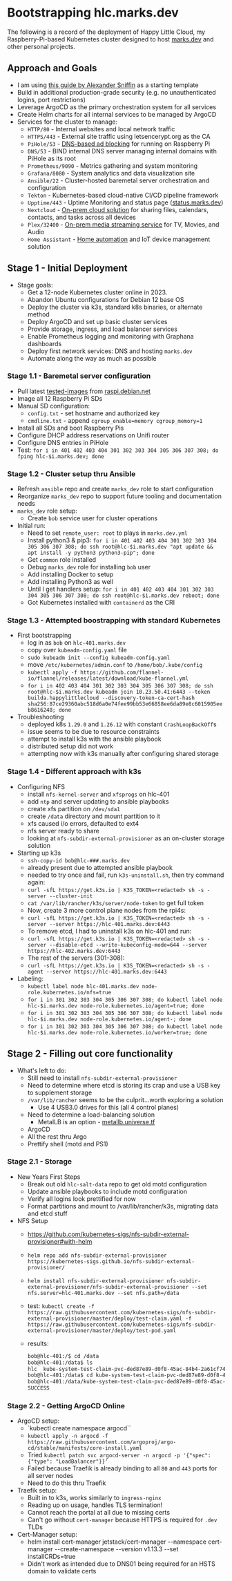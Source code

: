 # Bootstrapping hlc.marks.dev

The following is a record of the deployment of Happy Little Cloud, my Raspberry-Pi-based Kubernetes cluster designed to host [marks.dev](https://marks.dev) and other personal projects.

## Approach and Goals

- I am using [this guide by Alexander Sniffin](https://alexsniffin.medium.com/a-guide-to-building-a-kubernetes-cluster-with-raspberry-pis-23fa4938d420) as a starting template
- Build in additional production-grade security (e.g. no unauthenticated logins, port restrictions)
- Leverage ArgoCD as the primary orchestration system for all services
- Create Helm charts for all internal services to be managed by ArgoCD
- Services for the cluster to manage:
  - `HTTP/80` - Internal websites and local network traffic
  - `HTTPS/443` - External site traffic using letsencerypt.org as the CA
  - `PiHole/53` - [DNS-based ad blocking](https://pi-hole.net/) for running on Raspberry Pi
  - `DNS/53` - BIND internal DNS server managing internal domains with PiHole as its root
  - `Prometheus/9090` - Metrics gathering and system monitoring
  - `Grafana/8080` - System analytics and data visualization site
  - `Ansible/22` - Cluster-hosted baremetal server orchestration and configuration
  - `Tekton` - Kubernetes-based cloud-native CI/CD pipeline framework
  - `Upptime/443` - Uptime Monitoring and status page ([status.marks.dev](https://status.marks.dev))
  - `Nextcloud` - [On-prem cloud solution](https://nextcloud.com/) for sharing files, calendars, contacts, and tasks across all devices
  - `Plex/32400` - [On-prem media streaming service](https://plex.tv/) for TV, Movies, and Audio
  - `Home Assistant` - [Home automation](https://www.home-assistant.io/) and IoT device management solution

## Stage 1 - Initial Deployment

- Stage goals:
  - Get a 12-node Kubernetes cluster online in 2023.
  - Abandon Ubuntu configurations for Debian 12 base OS
  - Deploy the cluster via k3s, standard k8s binaries, or alternate method
  - Deploy ArgoCD and set up basic cluster services
  - Provide storage, ingress, and load balancer services
  - Enable Prometheus logging and monitoring with Graphana dashboards
  - Deploy first network services: DNS and hosting `marks.dev`
  - Automate along the way as much as possible

### Stage 1.1 - Baremetal server configuration

- Pull latest [tested-images](https://raspi.debian.net/tested-images/) from [raspi.debian.net](https://raspi.debian.net)
- Image all 12 Raspberry Pi SDs
- Manual SD configuration:
  - `config.txt` - set hostname and authorized key
  - `cmdline.txt` - append `cgroup_enable=memory cgroup_memory=1`
- Install all SDs and boot Raspberry Pis
- Configure DHCP address reservations on Unifi router
- Configure DNS entries in PiHole
- Test: `for i in 401 402 403 404 301 302 303 304 305 306 307 308; do fping hlc-$i.marks.dev; done`

### Stage 1.2 - Cluster setup thru Ansible

- Refresh `ansible` repo and create `marks_dev` role to start configuration
- Reorganize `marks_dev` repo to support future tooling and documentation needs
- `marks_dev` role setup:
  - Create `bob` service user for cluster operations
- Initial run:
  - Need to set `remote_user: root` to plays in `marks.dev.yml`
  - Install python3 & pip3: `for i in 401 402 403 404 301 302 303 304 305 306 307 308; do ssh root@hlc-$i.marks.dev "apt update && apt install -y python3 python3-pip"; done`
  - Get `common` role installed
  - Debug `marks_dev` role for installing `bob` user
  - Add installing Docker to setup
  - Add installing Python3 as well
  - Until I get handlers setup: `for i in 401 402 403 404 301 302 303 304 305 306 307 308; do ssh root@hlc-$i.marks.dev reboot; done`
  - Got Kubernetes installed with `containerd` as the CRI

### Stage 1.3 - Attempted boostrapping with standard Kubernetes

- First bootstrapping
  - log in as `bob` on `hlc-401.marks.dev`
  - copy over `kubeadm-config.yaml` file
  - `sudo kubeadm init --config kubeadm-config.yaml`
  - move `/etc/kubernetes/admin.conf` to `/home/bob/.kube/config`
  - `kubectl apply -f https://github.com/flannel-io/flannel/releases/latest/download/kube-flannel.yml`
  - `for i in 402 403 404 301 302 303 304 305 306 307 308; do ssh root@hlc-$i.marks.dev kubeadm join 10.23.50.41:6443 --token builda.happylittlecloud --discovery-token-ca-cert-hash sha256:87ce29360abc518d6a0e74fee99bb53e66858ee6da89e8c6015905eeb8616248; done`
- Troubleshooting
  - deployed k8s `1.29.0` and `1.26.12` with constant `CrashLoopBackOff`s
  - issue seems to be due to resource constraints
  - attempt to install k3s with the ansible playbook 
  - distributed setup did not work
  - attempting now with k3s manually after configuring shared storage

### Stage 1.4 - Different approach with k3s

- Configuring NFS
  - install `nfs-kernel-server` and `xfsprogs` on hlc-401
  - add `ntp` and server updating to ansible playbooks
  - create xfs partition on `/dev/sda1`
  - create `/data` directory and mount partition to it
  - xfs caused i/o errors, defaulted to ext4
  - nfs server ready to share
  - looking at `nfs-subdir-external-provisioner` as an on-cluster storage solution
- Starting up k3s
  - `ssh-copy-id bob@hlc-###.marks.dev`
  - already present due to attempted ansible playbook
  - needed to try once and fail, run `k3s-uninstall.sh`, then try command again:
  - `curl -sfL https://get.k3s.io | K3S_TOKEN=<redacted> sh -s - server --cluster-init`
  - `cat /var/lib/rancher/k3s/server/node-token` to get full token
  - Now, create 3 more control plane nodes from the rpi4s:
  - `curl -sfL https://get.k3s.io | K3S_TOKEN=<redacted> sh -s - server --server https://hlc-401.marks.dev:6443`
  - To remove etcd, I had to uninstall k3s on hlc-401 and run:
  - `curl -sfL https://get.k3s.io | K3S_TOKEN=<redacted> sh -s - server --disable-etcd --write-kubeconfig-mode=644 --server https://hlc-402.marks.dev:6443`
  - The rest of the servers (301-308):
  - `curl -sfL https://get.k3s.io | K3S_TOKEN=<redacted> sh -s - agent --server https://hlc-401.marks.dev:6443`
- Labeling:
  - `kubectl label node hlc-401.marks.dev node-role.kubernetes.io/nfs=true`
  - `for i in 301 302 303 304 305 306 307 308; do kubectl label node hlc-$i.marks.dev node-role.kubernetes.io/agent=true; done`
  - `for i in 301 302 303 304 305 306 307 308; do kubectl label node hlc-$i.marks.dev node-role.kubernetes.io/agent-; done`
  - `for i in 301 302 303 304 305 306 307 308; do kubectl label node hlc-$i.marks.dev node-role.kubernetes.io/worker=true; done`

## Stage 2 - Filling out core functionality

- What's left to do:
  - Still need to install `nfs-subdir-external-provisioner`
  - Need to determine where etcd is storing its crap and use a USB key to supplement storage
  - `/var/lib/rancher` seems to be the culprit...worth exploring a solution
    - Use 4 USB3.0 drives for this (all 4 control planes)
  - Need to determine a load-balancing solution
    - MetalLB is an option - [metallb.universe.tf](https://metallb.universe.tf/)
  - ArgoCD
  - All the rest thru Argo
  - Prettify shell (motd and PS1)

### Stage 2.1 - Storage

- New Years First Steps
  - Break out old `hlc-salt-data` repo to get old motd configuration
  - Update ansible playbooks to include motd configuration
  - Verify all logins look prettified for now
  - Format partitions and mount to /var/lib/rancher/k3s, migrating data and etcd stuff
- NFS Setup
  - https://github.com/kubernetes-sigs/nfs-subdir-external-provisioner#with-helm
  - `helm repo add nfs-subdir-external-provisioner https://kubernetes-sigs.github.io/nfs-subdir-external-provisioner/`
  - `helm install nfs-subdir-external-provisioner nfs-subdir-external-provisioner/nfs-subdir-external-provisioner --set nfs.server=hlc-401.marks.dev --set nfs.path=/data`
  - test: `kubectl create -f https://raw.githubusercontent.com/kubernetes-sigs/nfs-subdir-external-provisioner/master/deploy/test-claim.yaml -f https://raw.githubusercontent.com/kubernetes-sigs/nfs-subdir-external-provisioner/master/deploy/test-pod.yaml`
  - results:

    ```bash
    bob@hlc-401:/$ cd /data                                                                            
    bob@hlc-401:/data$ ls                                                                              
    hlc  kube-system-test-claim-pvc-ded87e89-d0f8-45ac-84b4-2a61cf741f15  lost+found  test
    bob@hlc-401:/data$ cd kube-system-test-claim-pvc-ded87e89-d0f8-45ac-84b4-2a61cf741f15/             
    bob@hlc-401:/data/kube-system-test-claim-pvc-ded87e89-d0f8-45ac-84b4-2a61cf741f15$ ls              
    SUCCESS
    ```

### Stage 2.2 - Getting ArgoCD Online

- ArgoCD setup:
  - `kubectl create namespace argocd``
  - `kubectl apply -n argocd -f https://raw.githubusercontent.com/argoproj/argo-cd/stable/manifests/core-install.yaml`
  - Tried `kubectl patch svc argocd-server -n argocd -p '{"spec": {"type": "LoadBalancer"}}'`
  - Failed because Traefik is already binding to all `80` and `443` ports for all server nodes
  - Need to do this thru Traefik
- Traefik setup:
  - Built in to k3s, works similarly to `ingress-nginx`
  - Reading up on usage, handles TLS termination!
  - Cannot reach the portal at all due to missing certs
  - Can't go without `cert-manager` because HTTPS is required for `.dev` TLDs
- Cert-Manager setup:
  - helm install cert-manager jetstack/cert-manager --namespace cert-manager --create-namespace --version v1.13.3 --set installCRDs=true
  - Didn't work as intended due to DNS01 being required for an HSTS domain to validate certs
